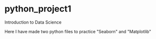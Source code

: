 # python_project1
Introduction to Data Science

Here I have made two python files to practice "Seaborn" and "Matplotlib"
